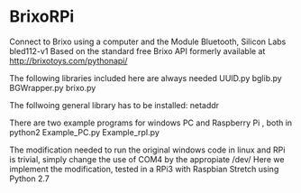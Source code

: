 # BrixoRPi
Connect to Brixo using a computer and the Module Bluetooth, Silicon Labs bled112-v1
Based on the standard free Brixo API formerly available at http://brixotoys.com/pythonapi/ 

The following libraries included here are always needed
UUID.py
bglib.py
BGWrapper.py
brixo.py

The follwoing general library has to be installed:
netaddr 

There are two example programs for windows PC and Raspberry Pi , both in python2
Example_PC.py
Example_rpI.py

The modification needed to run the original windows code in linux and RPi is trivial, simply change the use of COM4 by the appropiate /dev/
Here we implement the modification, tested in a RPi3 with Raspbian Stretch using Python 2.7
